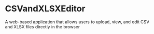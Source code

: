# CSVandXLSXEditor
A web-based application that allows users to upload, view, and edit CSV and XLSX files directly in the browser
